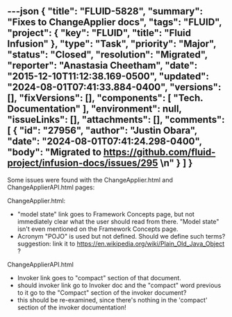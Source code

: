 ---json
{
  "title": "FLUID-5828",
  "summary": "Fixes to ChangeApplier docs",
  "tags": "FLUID",
  "project": {
    "key": "FLUID",
    "title": "Fluid Infusion"
  },
  "type": "Task",
  "priority": "Major",
  "status": "Closed",
  "resolution": "Migrated",
  "reporter": "Anastasia Cheetham",
  "date": "2015-12-10T11:12:38.169-0500",
  "updated": "2024-08-01T07:41:33.884-0400",
  "versions": [],
  "fixVersions": [],
  "components": [
    "Tech. Documentation"
  ],
  "environment": null,
  "issueLinks": [],
  "attachments": [],
  "comments": [
    {
      "id": "27956",
      "author": "Justin Obara",
      "date": "2024-08-01T07:41:24.298-0400",
      "body": "Migrated to <https://github.com/fluid-project/infusion-docs/issues/295>&#x20;\n"
    }
  ]
}
---
Some issues were found with the ChangeApplier.html and ChangeApplierAPI.html pages:

ChangeApplier.html:

* "model state" link goes to Framework Concepts page, but not immediately clear what the user should read from there. "Model state" isn't even mentioned on the Framework Concepts page.
* Acronym "POJO" is used but not defined. Should we define such terms?\
  &#x20;         suggestion: link it to <https://en.wikipedia.org/wiki/Plain_Old_Java_Object> ?

ChangeApplierAPI.html

* Invoker link goes to "compact" section of that document.
* should invoker link go to Invoker doc and the "compact" word previous to it go to the "Compact" section of the invoker document?
* this should be re-examined, since there's nothing in the 'compact' section of the invoker documentation!

        